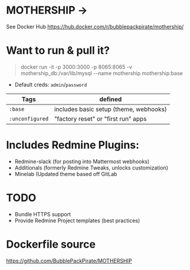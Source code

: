 # MOTHERSHIP ->

See Docker Hub
https://hub.docker.com/r/bubblepackpirate/mothership/

# Want to run & pull it?
> docker run -it -p 3000:3000 -p 8065:8065 -v mothership_db:/var/lib/mysql --name mothership  mothership:base


* Default creds: `admin`/`password`

Tags | defined
--- | ---
`:base` |  includes basic setup (theme, webhooks)
`:unconfigured` | "factory reset" or "first run" apps

# Includes Redmine Plugins:
* Redmine-slack (for posting into Mattermost webhooks)
* Additionals (formerly Redmine Tweaks, unlocks customization)
* Minelab (Updated theme based off GitLab

# TODO
* Bundle HTTPS support
* Provide Redmine Project templates (best practices)


# Dockerfile source
https://github.com/BubblePackPirate/MOTHERSHIP



